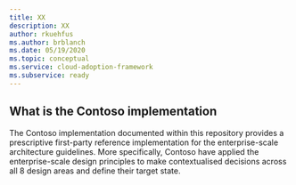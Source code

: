 ```yaml
---
title: XX
description: XX
author: rkuehfus
ms.author: brblanch
ms.date: 05/19/2020
ms.topic: conceptual
ms.service: cloud-adoption-framework
ms.subservice: ready
---
```


## What is the Contoso implementation

The Contoso implementation documented within this repository provides a prescriptive first-party reference implementation for the enterprise-scale architecture guidelines. More specifically, Contoso have applied the enterprise-scale design principles to make contextualised decisions across all 8 design areas and define their target state.
